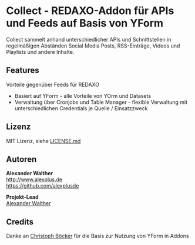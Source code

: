 # Collect - REDAXO-Addon für APIs und Feeds auf Basis von YForm

Collect sammelt anhand unterschiedlicher APIs und Schnittstellen in regelmäßigen Abständen Social Media Posts, RSS-Einträge, Videos und Playlists und andere Inhalte.

## Features

Vorteile gegenüber Feeds für REDAXO

* Basiert auf YForm - alle Vorteile von YOrm und Datasets
* Verwaltung über Cronjobs und Table Manager - flexible Verwaltung mit unterschiedlichen Credentials je Quelle / Einsatzzweck

## Lizenz

MIT Lizenz, siehe [LICENSE.md](https://github.com/alexplusde/collect/blob/master/LICENSE.md)  

## Autoren

**Alexander Walther**  
http://www.alexplus.de  
https://github.com/alexplusde  

**Projekt-Lead**  
[Alexander Walther](https://github.com/alexplusde)

## Credits

Danke an [Christoph Böcker](https://github.com/christophboecker) für die Basis zur Nutzung von YForm in Addons
